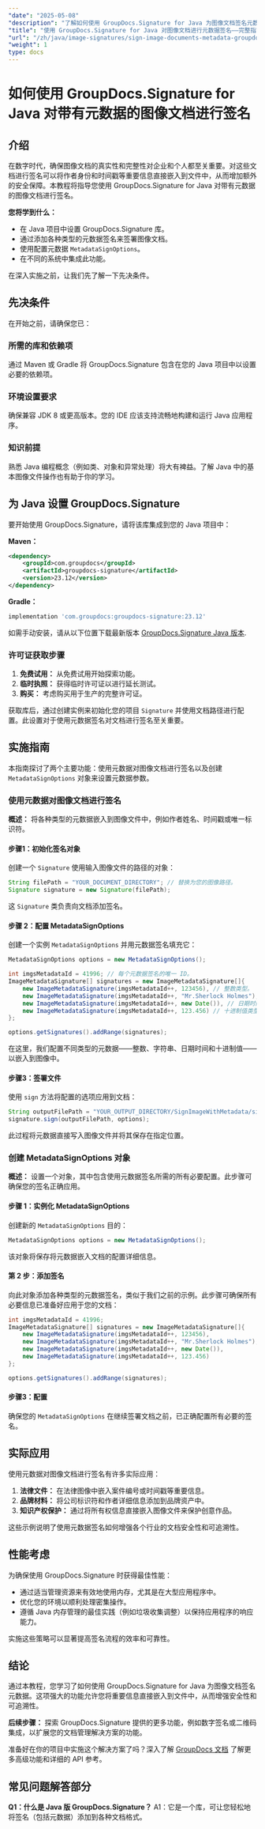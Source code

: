 ```yaml
---
"date": "2025-05-08"
"description": "了解如何使用 GroupDocs.Signature for Java 为图像文档签名元数据。通过嵌入作者和时间戳等重要信息来保护您的文件。"
"title": "使用 GroupDocs.Signature for Java 对图像文档进行元数据签名——完整指南"
"url": "/zh/java/image-signatures/sign-image-documents-metadata-groupdocs-signature-java/"
"weight": 1
type: docs
---
```

# 如何使用 GroupDocs.Signature for Java 对带有元数据的图像文档进行签名

## 介绍

在数字时代，确保图像文档的真实性和完整性对企业和个人都至关重要。对这些文档进行签名可以将作者身份和时间戳等重要信息直接嵌入到文件中，从而增加额外的安全保障。本教程将指导您使用 GroupDocs.Signature for Java 对带有元数据的图像文档进行签名。

**您将学到什么：**
- 在 Java 项目中设置 GroupDocs.Signature 库。
- 通过添加各种类型的元数据签名来签署图像文档。
- 使用配置元数据 `MetadataSignOptions`。
- 在不同的系统中集成此功能。

在深入实施之前，让我们先了解一下先决条件。

## 先决条件

在开始之前，请确保您已：

### 所需的库和依赖项
通过 Maven 或 Gradle 将 GroupDocs.Signature 包含在您的 Java 项目中以设置必要的依赖项。

### 环境设置要求
确保兼容 JDK 8 或更高版本。您的 IDE 应该支持流畅地构建和运行 Java 应用程序。

### 知识前提
熟悉 Java 编程概念（例如类、对象和异常处理）将大有裨益。了解 Java 中的基本图像文件操作也有助于你的学习。

## 为 Java 设置 GroupDocs.Signature

要开始使用 GroupDocs.Signature，请将该库集成到您的 Java 项目中：

**Maven：**
```xml
<dependency>
    <groupId>com.groupdocs</groupId>
    <artifactId>groupdocs-signature</artifactId>
    <version>23.12</version>
</dependency>
```

**Gradle：**
```gradle
implementation 'com.groupdocs:groupdocs-signature:23.12'
```

如需手动安装，请从以下位置下载最新版本 [GroupDocs.Signature Java 版本](https://releases。groupdocs.com/signature/java/).

### 许可证获取步骤
1. **免费试用：** 从免费试用开始探索功能。
2. **临时执照：** 获得临时许可证以进行延长测试。
3. **购买：** 考虑购买用于生产的完整许可证。

获取库后，通过创建实例来初始化您的项目 `Signature` 并使用文档路径进行配置。此设置对于使用元数据签名对文档进行签名至关重要。

## 实施指南

本指南探讨了两个主要功能：使用元数据对图像文档进行签名以及创建 `MetadataSignOptions` 对象来设置元数据参数。

### 使用元数据对图像文档进行签名

**概述：** 将各种类型的元数据嵌入到图像文件中，例如作者姓名、时间戳或唯一标识符。

#### 步骤1：初始化签名对象
创建一个 `Signature` 使用输入图像文件的路径的对象：
```java
String filePath = "YOUR_DOCUMENT_DIRECTORY"; // 替换为您的图像路径。
Signature signature = new Signature(filePath);
```
这 `Signature` 类负责向文档添加签名。

#### 步骤 2：配置 MetadataSignOptions
创建一个实例 `MetadataSignOptions` 并用元数据签名填充它：
```java
MetadataSignOptions options = new MetadataSignOptions();

int imgsMetadataId = 41996; // 每个元数据签名的唯一 ID。
ImageMetadataSignature[] signatures = new ImageMetadataSignature[]{
    new ImageMetadataSignature(imgsMetadataId++, 123456), // 整数类型。
    new ImageMetadataSignature(imgsMetadataId++, "Mr.Sherlock Holmes"), // 字符串类型。
    new ImageMetadataSignature(imgsMetadataId++, new Date()), // 日期时间类型。
    new ImageMetadataSignature(imgsMetadataId++, 123.456) // 十进制值类型。
};

options.getSignatures().addRange(signatures);
```
在这里，我们配置不同类型的元数据——整数、字符串、日期时间和十进制值——以嵌入到图像中。

#### 步骤3：签署文件
使用 `sign` 方法将配置的选项应用到文档：
```java
String outputFilePath = "YOUR_OUTPUT_DIRECTORY/SignImageWithMetadata/signedImage.jpg"; // 输出路径。
signature.sign(outputFilePath, options);
```
此过程将元数据直接写入图像文件并将其保存在指定位置。

### 创建 MetadataSignOptions 对象

**概述：** 设置一个对象，其中包含使用元数据签名所需的所有必要配置。此步骤可确保您的签名正确应用。

#### 步骤 1：实例化 MetadataSignOptions
创建新的 `MetadataSignOptions` 目的：
```java
MetadataSignOptions options = new MetadataSignOptions();
```
该对象将保存将元数据嵌入文档的配置详细信息。

#### 第 2 步：添加签名
向此对象添加各种类型的元数据签名，类似于我们之前的示例。此步骤可确保所有必要信息已准备好应用于您的文档：
```java
int imgsMetadataId = 41996;
ImageMetadataSignature[] signatures = new ImageMetadataSignature[]{
    new ImageMetadataSignature(imgsMetadataId++, 123456),
    new ImageMetadataSignature(imgsMetadataId++, "Mr.Sherlock Holmes"),
    new ImageMetadataSignature(imgsMetadataId++, new Date()),
    new ImageMetadataSignature(imgsMetadataId++, 123.456)
};

options.getSignatures().addRange(signatures);
```
#### 步骤3：配置
确保您的 `MetadataSignOptions` 在继续签署文档之前，已正确配置所有必要的签名。

## 实际应用

使用元数据对图像文档进行签名有许多实际应用：
1. **法律文件：** 在法律图像中嵌入案件编号或时间戳等重要信息。
2. **品牌材料：** 将公司标识符和作者详细信息添加到品牌资产中。
3. **知识产权保护：** 通过将所有权信息直接嵌入图像文件来保护创意作品。

这些示例说明了使用元数据签名如何增强各个行业的文档安全性和可追溯性。

## 性能考虑

为确保使用 GroupDocs.Signature 时获得最佳性能：
- 通过适当管理资源来有效地使用内存，尤其是在大型应用程序中。
- 优化您的环境以顺利处理密集操作。
- 遵循 Java 内存管理的最佳实践（例如垃圾收集调整）以保持应用程序的响应能力。

实施这些策略可以显著提高签名流程的效率和可靠性。

## 结论

通过本教程，您学习了如何使用 GroupDocs.Signature for Java 为图像文档签名元数据。这项强大的功能允许您将重要信息直接嵌入到文件中，从而增强安全性和可追溯性。

**后续步骤：** 探索 GroupDocs.Signature 提供的更多功能，例如数字签名或二维码集成，以扩展您的文档管理解决方案的功能。

准备好在你的项目中实施这个解决方案了吗？深入了解 [GroupDocs 文档](https://docs.groupdocs.com/signature/java/) 了解更多高级功能和详细的 API 参考。

## 常见问题解答部分

**Q1：什么是 Java 版 GroupDocs.Signature？**
A1：它是一个库，可让您轻松地将签名（包括元数据）添加到各种文档格式。